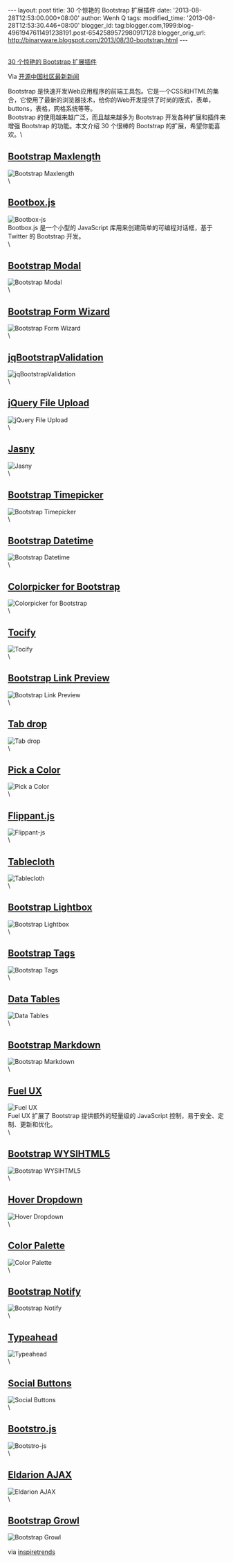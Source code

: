 --- layout: post title: 30 个惊艳的 Bootstrap 扩展插件 date:
'2013-08-28T12:53:00.000+08:00' author: Wenh Q tags: modified\_time:
'2013-08-28T12:53:30.446+08:00' blogger\_id:
tag:blogger.com,1999:blog-4961947611491238191.post-6542589572980917128
blogger\_orig\_url:
http://binaryware.blogspot.com/2013/08/30-bootstrap.html ---

[\
30 个惊艳的 Bootstrap
扩展插件](http://www.oschina.net/news/43645/30-amazing-plugins-extend-twitter-bootstrap)

Via [开源中国社区最新新闻](http://www.oschina.net/?from=rss)

Bootstrap
是快速开发Web应用程序的前端工具包。它是一个CSS和HTML的集合，它使用了最新的浏览器技术，给你的Web开发提供了时尚的版式，表单，buttons，表格，网格系统等等。\
Bootstrap 的使用越来越广泛，而且越来越多为 Bootstrap
开发各种扩展和插件来增强 Bootstrap 的功能。本文介绍 30 个很棒的
Bootstrap 的扩展，希望你能喜欢。\

[Bootstrap Maxlength](http://mimo84.github.io/bootstrap-maxlength/)
-------------------------------------------------------------------

![Bootstrap
Maxlength](http://static.oschina.net/uploads/img/201308/28085526_Nv1c.jpg)\
\

[Bootbox.js](http://www.oschina.net/p/bootbox)
----------------------------------------------

![Bootbox-js](http://static.oschina.net/uploads/img/201308/28085526_gxKZ.jpg)\
Bootbox.js 是一个小型的 JavaScript 库用来创建简单的可编程对话框，基于
Twitter 的 Bootstrap 开发。\
\

[Bootstrap Modal](http://jschr.github.io/bootstrap-modal/)
----------------------------------------------------------

![Bootstrap
Modal](http://static.oschina.net/uploads/img/201308/28085526_oNPy.jpg)\
\

[Bootstrap Form Wizard](http://www.panopta.com/2013/02/06/bootstrap-application-wizard/)
----------------------------------------------------------------------------------------

![Bootstrap Form
Wizard](http://static.oschina.net/uploads/img/201308/28085526_8YrW.jpg)\
\

[jqBootstrapValidation](http://reactiveraven.github.io/jqBootstrapValidation/)
------------------------------------------------------------------------------

![jqBootstrapValidation](http://static.oschina.net/uploads/img/201308/28085527_iO4V.jpg)\
\

[jQuery File Upload](http://blueimp.github.io/jQuery-File-Upload/)
------------------------------------------------------------------

![jQuery File
Upload](http://static.oschina.net/uploads/img/201308/28085527_j82U.jpg)\
\

[Jasny](http://jasny.github.io/bootstrap/index.html)
----------------------------------------------------

![Jasny](http://static.oschina.net/uploads/img/201308/28085527_ta2g.jpg)\
\

[Bootstrap Timepicker](http://jdewit.github.io/bootstrap-timepicker/)
---------------------------------------------------------------------

![Bootstrap
Timepicker](http://static.oschina.net/uploads/img/201308/28085528_S0bY.jpg)\
\

[Bootstrap Datetime](http://tarruda.github.io/bootstrap-datetimepicker/)
------------------------------------------------------------------------

![Bootstrap
Datetime](http://static.oschina.net/uploads/img/201308/28085528_Qznt.jpg)\
\

[Colorpicker for Bootstrap](http://xaguilars.github.io/bootstrap-colorpicker/)
------------------------------------------------------------------------------

![Colorpicker for
Bootstrap](http://static.oschina.net/uploads/img/201308/28085528_myUt.jpg)\
\

[Tocify](http://gregfranko.com/jquery.tocify.js/)
-------------------------------------------------

![Tocify](http://static.oschina.net/uploads/img/201308/28085529_So1Q.jpg)\
\

[Bootstrap Link Preview](http://romainpiel.com/linkpreview/)
------------------------------------------------------------

![Bootstrap Link
Preview](http://static.oschina.net/uploads/img/201308/28085529_PxCV.jpg)\
\

[Tab drop](http://www.eyecon.ro/bootstrap-tabdrop/)
---------------------------------------------------

![Tab
drop](http://static.oschina.net/uploads/img/201308/28085530_cLhL.jpg)\
\

[Pick a Color](http://lauren.github.io/pick-a-color/)
-----------------------------------------------------

![Pick a
Color](http://static.oschina.net/uploads/img/201308/28085530_IVVb.jpg)\
\

[Flippant.js](http://labs.mintchaos.com/flippant.js/)
-----------------------------------------------------

![Flippant-js](http://static.oschina.net/uploads/img/201308/28085531_84Sm.jpg)\
\

[Tablecloth](http://tableclothjs.com/)
--------------------------------------

![Tablecloth](http://static.oschina.net/uploads/img/201308/28085531_t3EU.jpg)\
\

[Bootstrap Lightbox](http://jbutz.github.io/bootstrap-lightbox/)
----------------------------------------------------------------

![Bootstrap
Lightbox](http://static.oschina.net/uploads/img/201308/28085531_pBvZ.jpg)\
\

[Bootstrap Tags](http://maxwells.github.io/bootstrap-tags.html)
---------------------------------------------------------------

![Bootstrap
Tags](http://static.oschina.net/uploads/img/201308/28085532_umct.jpg)\
\

[Data Tables](http://www.datatables.net/blog/Twitter_Bootstrap_2)
-----------------------------------------------------------------

![Data
Tables](http://static.oschina.net/uploads/img/201308/28085532_ZmqK.jpg)\
\

[Bootstrap Markdown](http://toopay.github.io/bootstrap-markdown/)
-----------------------------------------------------------------

![Bootstrap
Markdown](http://static.oschina.net/uploads/img/201308/28085532_tfJf.jpg)\
\

[Fuel UX](http://www.oschina.net/p/fuelux)
------------------------------------------

![Fuel
UX](http://static.oschina.net/uploads/img/201308/28085533_0cmA.jpg)\
Fuel UX 扩展了 Bootstrap 提供额外的轻量级的 JavaScript
控制，易于安全、定制、更新和优化。\
\

[Bootstrap WYSIHTML5](http://www.oschina.net/p/bootstrap-wysihtml5)
-------------------------------------------------------------------

![Bootstrap
WYSIHTML5](http://static.oschina.net/uploads/img/201308/28085533_Fdzt.jpg)\
\

[Hover Dropdown](http://cameronspear.com/demos/twitter-bootstrap-hover-dropdown/)
---------------------------------------------------------------------------------

![Hover
Dropdown](http://static.oschina.net/uploads/img/201308/28085534_93aE.jpg)\
\

[Color Palette](http://extremefe.github.io/bootstrap-colorpalette/)
-------------------------------------------------------------------

![Color
Palette](http://static.oschina.net/uploads/img/201308/28085534_qCA3.jpg)\
\

[Bootstrap Notify](http://goodybag.github.io/bootstrap-notify/)
---------------------------------------------------------------

![Bootstrap
Notify](http://static.oschina.net/uploads/img/201308/28085535_NS7T.jpg)\
\

[Typeahead](http://twitter.github.io/typeahead.js/)
---------------------------------------------------

![Typeahead](http://static.oschina.net/uploads/img/201308/28085535_ZuJY.jpg)\
\

[Social Buttons](http://noizwaves.github.io/bootstrap-social-buttons/)
----------------------------------------------------------------------

![Social
Buttons](http://static.oschina.net/uploads/img/201308/28085535_KMVY.jpg)\
\

[Bootstro.js](http://clu3.github.io/bootstro.js/)
-------------------------------------------------

![Bootstro-js](http://static.oschina.net/uploads/img/201308/28085536_5Rve.jpg)\
\

[Eldarion AJAX](http://uk013.gondor.co/)
----------------------------------------

![Eldarion
AJAX](http://static.oschina.net/uploads/img/201308/28085536_9xMF.jpg)\
\

[Bootstrap Growl](https://github.com/ifightcrime/bootstrap-growl)
-----------------------------------------------------------------

![Bootstrap
Growl](http://static.oschina.net/uploads/img/201308/28085536_Kt3d.jpg)\
\
via
[inspiretrends](http://inspiretrends.com/30-amazing-plugins-extend-twitter-bootstrap/)
